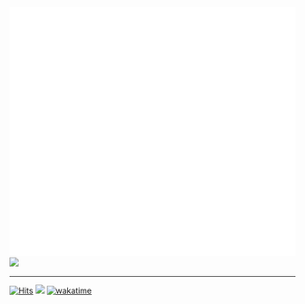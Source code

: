 ![Metrics](/github-metrics.svg)
[![](https://discord.c99.nl/widget/theme-3/213818453071495168.png)](https://discord.com/users/213818453071495168)

<hr />

[![Hits](https://hits.seeyoufarm.com/api/count/incr/badge.svg?url=https%3A%2F%2Fgithub.com%2Ftigefa4u&count_bg=%23F08763&title_bg=%23E95420&icon=ubuntu.svg&icon_color=%23E7E7E7&title=hits&edge_flat=false)](https://hits.seeyoufarm.com)
[![](https://dcbadge.vercel.app/api/server/Ya2pmcnTPF?style=social)](https://s.id/tigefa-cord)
[![wakatime](https://wakatime.com/badge/user/d91ac116-3b65-4011-a8b7-dde470611f04.svg)](https://wakatime.com/@tigefa)
